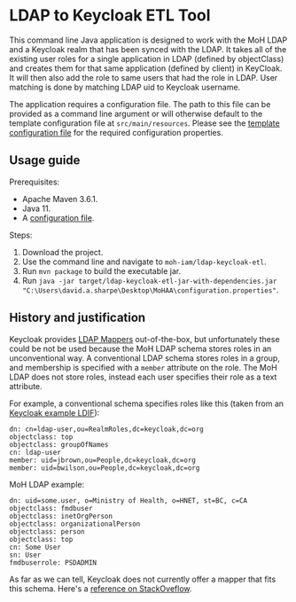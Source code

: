 # LDAP to Keycloak ETL Tool

This command line Java application is designed to work with the MoH LDAP and a Keycloak realm that has been synced with the LDAP. It takes all of the existing user roles for a single application in LDAP (defined by objectClass) and creates them for that same application (defined by client) in KeyCloak. It will then also add the role to same users that had the role in LDAP. User matching is done by matching LDAP uid to Keycloak username. 

The application requires a configuration file. The path to this file can be provided as a command line argument or will otherwise default to the template configuration file at `src/main/resources`. Please see the [template configuration file](https://github.com/bcgov/moh-iam/blob/master/ldap-keycloak-etl/src/main/resources/configuration.properties) for the required configuration properties. 

## Usage guide

Prerequisites:

* Apache Maven 3.6.1.
* Java 11.
* A [configuration file](https://github.com/bcgov/moh-iam/blob/master/ldap-keycloak-etl/src/main/resources/configuration.properties).

Steps:

1. Download the project.
2. Use the command line and navigate to `moh-iam/ldap-keycloak-etl`.
3. Run `mvn package` to build the executable jar.
4. Run `java -jar target/ldap-keycloak-etl-jar-with-dependencies.jar "C:\Users\david.a.sharpe\Desktop\MoHAA\configuration.properties"`.

## History and justification

Keycloak provides [LDAP Mappers](https://www.keycloak.org/docs/latest/server_admin/#_ldap_mappers) out-of-the-box, but unfortunately these could be not be used because the MoH LDAP schema stores roles in an unconventional way. A conventional LDAP schema stores roles in a group, and membership is specified with a `member` attribute on the role. The MoH LDAP does not store roles, instead each user specifies their role as a text attribute.

For example, a conventional schema specifies roles like this (taken from an [Keycloak example LDIF](https://github.com/keycloak/keycloak/blob/master/examples/ldap/ldap-example-users.ldif)):
```
dn: cn=ldap-user,ou=RealmRoles,dc=keycloak,dc=org
objectclass: top
objectclass: groupOfNames
cn: ldap-user
member: uid=jbrown,ou=People,dc=keycloak,dc=org
member: uid=bwilson,ou=People,dc=keycloak,dc=org
```

MoH LDAP example:
```
dn: uid=some.user, o=Ministry of Health, o=HNET, st=BC, c=CA
objectclass: fmdbuser
objectclass: inetOrgPerson
objectclass: organizationalPerson
objectclass: person
objectclass: top
cn: Some User
sn: User
fmdbuserrole: PSDADMIN
```

As far as we can tell, Keycloak does not currently offer a mapper that fits this schema. Here's a [reference on StackOveflow](https://stackoverflow.com/questions/41759579/map-ldap-specific-attribute-to-keycloak-roles).
